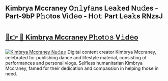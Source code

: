 ## Kimbrya Mccraney O𝚗𝚕yf𝚊ns L𝚎a𝚔ed N𝚞𝚍es - Part-9bP P𝚑𝚘tos Vi𝚍𝚎o - H𝚘𝚝 Part L𝚎a𝚔s RNzsJ

# <h2><a href="http://kf7qsp8.oniu.top/?m=Kimbrya+Mccraney">🔗👉 🔴 Kimbrya Mccraney P𝚑ot𝚘𝚜 V𝚒d𝚎o</a></h2>

[![Kimbrya Mccraney Nu𝚍e𝚜](https://i.imgur.com/0qMVB7G.gif)](http://kf7qsp8.oniu.top/?m=Kimbrya+Mccraney)
Digital content creator Kimbrya Mccraney, celebrated for publishing dance and lifestyle material, consisting of performances and personal vlogs. Selfless humanitarian Kimbrya Mccraney, famed for their dedication and compassion in helping those in need.  
